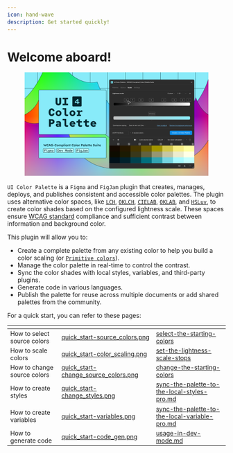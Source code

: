 ```yaml
---
icon: hand-wave
description: Get started quickly!
---
```


# Welcome aboard!

<figure><img src=".gitbook/assets/couverture.png" alt=""><figcaption></figcaption></figure>

`UI Color Palette` is a `Figma` and `FigJam` plugin that creates, manages, deploys, and publishes consistent and accessible color palettes. The plugin uses alternative color spaces, like [`LCH`](glossary.md#lch), [`OKLCH`](glossary.md#oklch), [`CIELAB`](glossary.md#cielab), [`OKLAB`](glossary.md#oklab), and [`HSLuv`](glossary.md#hsluv), to create color shades based on the configured lightness scale. These spaces ensure [WCAG standard](https://www.w3.org/WAI/standards-guidelines/wcag/) compliance and sufficient contrast between information and background color.

This plugin will allow you to:

* Create a complete palette from any existing color to help you build a color scaling (or [`Primitive colors`](glossary.md#primitives)).
* Manage the color palette in real-time to control the contrast.
* Sync the color shades with local styles, variables, and third-party plugins.
* Generate code in various languages.
* Publish the palette for reuse across multiple documents or add shared palettes from the community.

For a quick start, you can refer to these pages:

<table data-view="cards"><thead><tr><th></th><th data-hidden data-card-cover data-type="files"></th><th data-hidden data-card-target data-type="content-ref"></th></tr></thead><tbody><tr><td>How to select source colors</td><td><a href=".gitbook/assets/quick_start-source_colors.png">quick_start-source_colors.png</a></td><td><a href="create-a-color-palette/select-the-starting-colors/">select-the-starting-colors</a></td></tr><tr><td>How to scale colors</td><td><a href=".gitbook/assets/quick_start-color_scaling.png">quick_start-color_scaling.png</a></td><td><a href="create-a-color-palette/set-the-lightness-scale-stops/">set-the-lightness-scale-stops</a></td></tr><tr><td>How to change source colors</td><td><a href=".gitbook/assets/quick_start-change_source_colors.png">quick_start-change_source_colors.png</a></td><td><a href="manage-a-color-palette/change-the-starting-colors/">change-the-starting-colors</a></td></tr><tr><td>How to create styles</td><td><a href=".gitbook/assets/quick_start-change_styles.png">quick_start-change_styles.png</a></td><td><a href="sync-a-color-palette/sync-the-palette-to-the-local-styles-pro.md">sync-the-palette-to-the-local-styles-pro.md</a></td></tr><tr><td>How to create variables</td><td><a href=".gitbook/assets/quick_start-variables.png">quick_start-variables.png</a></td><td><a href="sync-a-color-palette/sync-the-palette-to-the-local-variable-pro.md">sync-the-palette-to-the-local-variable-pro.md</a></td></tr><tr><td>How to generate code</td><td><a href=".gitbook/assets/quick_start-code_gen.png">quick_start-code_gen.png</a></td><td><a href="transfer-a-color-palette/usage-in-dev-mode.md">usage-in-dev-mode.md</a></td></tr></tbody></table>
